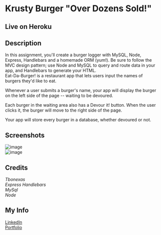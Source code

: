 # Krusty Burger "Over Dozens Sold!"  

## Live on Heroku  

## Description  
In this assignment, you'll create a burger logger with MySQL, Node, Express, Handlebars and a homemade ORM (yum!). Be sure to follow the MVC design pattern; use Node and MySQL to query and route data in your app, and Handlebars to generate your HTML.   
Eat-Da-Burger! is a restaurant app that lets users input the names of burgers they'd like to eat.


Whenever a user submits a burger's name, your app will display the burger on the left side of the page -- waiting to be devoured.


Each burger in the waiting area also has a Devour it! button. When the user clicks it, the burger will move to the right side of the page.


Your app will store every burger in a database, whether devoured or not.

## Screenshots  
![image](https://user-images.githubusercontent.com/67118229/98331629-d2214400-1fb1-11eb-8a7a-2dc7fa492857.png)   
![image](https://user-images.githubusercontent.com/67118229/98331675-e7966e00-1fb1-11eb-9850-238cb4d7dca3.png)  

## Credits  
*Tbonexas*     
*Express*
*Handlebars*  
*MySql*      
*Node* 

## My Info
[LinkedIn](https://www.linkedin.com/in/todd-murdoch)    
[Portfolio](https://tbonexas.github.io/portfolio)  
